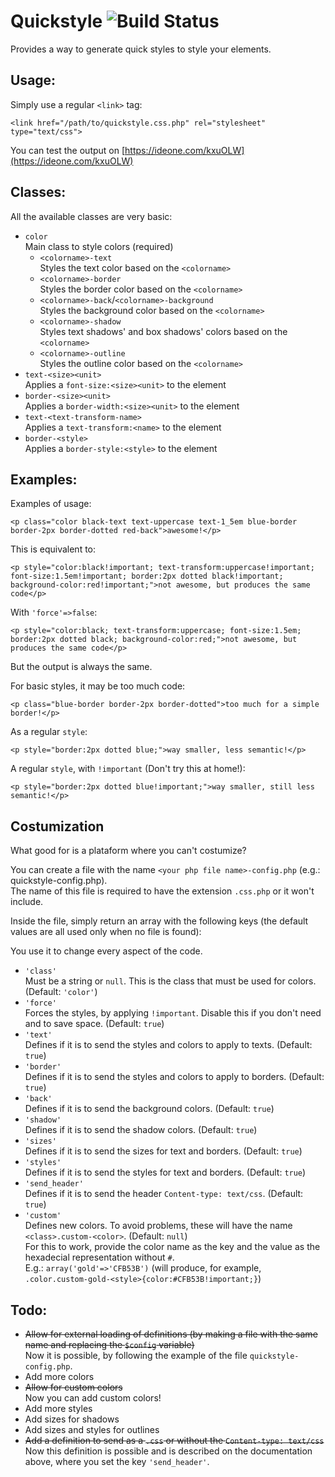 # Quickstyle				![Build Status](https://travis-ci.org/ismael-miguel/quickstyle.svg?branch=master)
Provides a way to generate quick styles to style your elements.

## Usage:

Simply use a regular `<link>` tag:

    <link href="/path/to/quickstyle.css.php" rel="stylesheet" type="text/css">

You can test the output on [https://ideone.com/kxuOLW](https://ideone.com/kxuOLW)

## Classes:

All the available classes are very basic:

 - `color`<br>
  Main class to style colors (required)
	- `<colorname>-text`<br>
	 Styles the text color based on the `<colorname>`
	- `<colorname>-border`<br>
	 Styles the border color based on the `<colorname>`
	- `<colorname>-back`/`<colorname>-background`<br>
	 Styles the background color based on the `<colorname>`
	- `<colorname>-shadow`<br>
	 Styles text shadows' and box shadows' colors based on the `<colorname>`
	- `<colorname>-outline`<br>
	 Styles the outline color based on the `<colorname>`
 - `text-<size><unit>`<br>
  Applies a `font-size:<size><unit>` to the element
 - `border-<size><unit>`<br>
  Applies a `border-width:<size><unit>` to the element
 - `text-<text-transform-name>`<br>
  Applies a `text-transform:<name>` to the element
 - `border-<style>`<br>
  Applies a `border-style:<style>` to the element

## Examples:

Examples of usage:

    <p class="color black-text text-uppercase text-1_5em blue-border border-2px border-dotted red-back">awesome!</p>
    
This is equivalent to:

    <p style="color:black!important; text-transform:uppercase!important; font-size:1.5em!important; border:2px dotted black!important; background-color:red!important;">not awesome, but produces the same code</p>
    
With `'force'=>false`:

    <p style="color:black; text-transform:uppercase; font-size:1.5em; border:2px dotted black; background-color:red;">not awesome, but produces the same code</p>
    
But the output is always the same.

For basic styles, it may be too much code:

    <p class="blue-border border-2px border-dotted">too much for a simple border!</p>

As a regular `style`:

    <p style="border:2px dotted blue;">way smaller, less semantic!</p>

A regular `style`, with `!important` (Don't try this at home!):

    <p style="border:2px dotted blue!important;">way smaller, still less semantic!</p>

## Costumization

What good for is a plataform where you can't costumize?

You can create a file with the name `<your php file name>-config.php` (e.g.: quickstyle-config.php).<br>
The name of this file is required to have the extension `.css.php` or it won't include.

Inside the file, simply return an array with the following keys (the default values are all used only when no file is found):

You use it to change every aspect of the code.

 - `'class'`<br>
   Must be a string or `null`. This is the class that must be used for colors. (Default: `'color'`)
 - `'force'`<br>
   Forces the styles, by applying `!important`. Disable this if you don't need and to save space. (Default: `true`)
 - `'text'`<br>
   Defines if it is to send the styles and colors to apply to texts. (Default: `true`)
 - `'border'`<br>
   Defines if it is to send the styles and colors to apply to borders. (Default: `true`)
 - `'back'`<br>
   Defines if it is to send the background colors. (Default: `true`)
 - `'shadow'`<br>
   Defines if it is to send the shadow colors. (Default: `true`)
 - `'sizes'`<br>
   Defines if it is to send the sizes for text and borders. (Default: `true`)
 - `'styles'`<br>
   Defines if it is to send the styles for text and borders. (Default: `true`)
 - `'send_header'`<br>
   Defines if it is to send the header `Content-type: text/css`. (Default: `true`)
 - `'custom'`<br>
   Defines new colors. To avoid problems, these will have the name `<class>.custom-<color>`. (Default: `null`)<br>
   For this to work, provide the color name as the key and the value as the hexadecial representation without `#`.<br>
   E.g.: `array('gold'=>'CFB53B')` (will produce, for example, `.color.custom-gold-<style>{color:#CFB53B!important;}`)

## Todo:

 - <del>Allow for external loading of definitions (by making a file with the same name and replacing the `$config` variable)</del><br>
   Now it is possible, by following the example of the file `quickstyle-config.php`.
 - Add more colors
 - <del>Allow for custom colors</del><br>
   Now you can add custom colors!
 - Add more styles
 - Add sizes for shadows
 - Add sizes and styles for outlines
 - <del>Add a definition to send as a `.css` or without the `Content-type: text/css`</del><br>
   Now this definition is possible and is described on the documentation above, where you set the key `'send_header'`.
